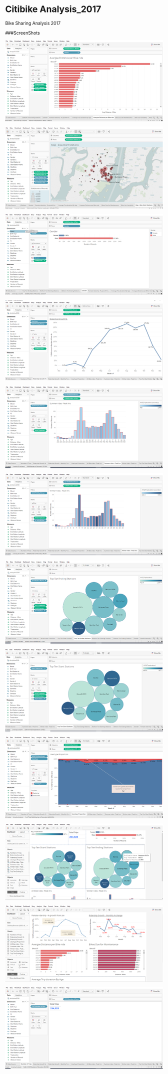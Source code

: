 # Citibike Analysis_2017
Bike Sharing Analysis 2017

###ScreenShots

![1](https://github.com/Goat7/Citibike_analysis_2017/blob/master/citibike%20-%20Average_Bike_Distance.PNG)


![1](https://github.com/Goat7/Citibike_analysis_2017/blob/master/citibike%20-%20BikeStations.PNG)

![1](https://github.com/Goat7/Citibike_analysis_2017/blob/master/citibike%20-%20Gender.PNG)

![1](https://github.com/Goat7/Citibike_analysis_2017/blob/master/citibike%20-%20RiderShip_Growth.PNG)

![1](https://github.com/Goat7/Citibike_analysis_2017/blob/master/citibike%20-%20SummerRide_Peak_Hrs.PNG)

![1](https://github.com/Goat7/Citibike_analysis_2017/blob/master/citibike%20-%20WinterRide_PeakHrs.PNG)

![1](https://github.com/Goat7/Citibike_analysis_2017/blob/master/citibike%20-%20TopTen_EndingStations.PNG)

![1](https://github.com/Goat7/Citibike_analysis_2017/blob/master/citibike%20-%20TopTen_Stations.PNG)

![1](https://github.com/Goat7/Citibike_analysis_2017/blob/master/citibike%20-%20UserType_Proportion.PNG)

![1](https://github.com/Goat7/Citibike_analysis_2017/blob/master/citibike%20-%20dashboard1.PNG)

![1](https://github.com/Goat7/Citibike_analysis_2017/blob/master/citibike%20-%20dashboard2.PNG)

![1](https://github.com/Goat7/Citibike_analysis_2017/blob/master/citibike%20-%20numberOfTrips.PNG)
